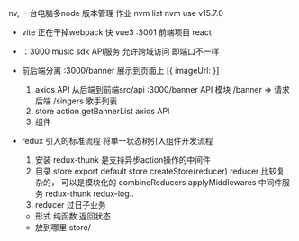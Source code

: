 nv, 一台电脑多node 版本管理  作业
nvm list
nvm use v15.7.0

- vite 正在干掉webpack 
  快  vue3 
  :3001 前端项目  react
- ：3000 music sdk  API服务
  允许跨域访问  即端口不一样 
- 前后端分离
  :3000/banner 展示到页面上 
  [{
      imageUrl:
  }]

  1. axios  API  从后端到前端src/api :3000/banner
    API 模块 /banner  =>  请求后端
    /singers  歌手列表
  2. store action getBannerList 
    axios API 
  3. 组件

- redux 引入的标准流程
  将单一状态树引入组件开发流程

  1. 安装
    redux-thunk  是支持异步action操作的中间件
  2. 目录  store
    export default store
    createStore(reducer)
    reducer  比较复杂的， 可以是模块化的 combineReducers
    applyMiddlewares  中间件服务 redux-thunk  redux-log..
  3. reducer 过日子业务
    - 形式  纯函数  返回状态 
    - 放到哪里  store/
      
